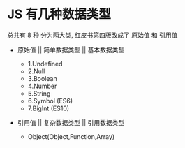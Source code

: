 <!--
 * @Description: js
 * @Author: xiehuaqiang
 * @FilePath: /kaka-blog/src/docs/kaka/js/JS有几种数据类型.md
 * @Date: 2022-02-10 12:31:13
 * @LastEditTime: 2022-02-10 19:03:23
-->

# JS 有几种数据类型

总共有 8 种 分为两大类, 红皮书第四版改成了 原始值 和 引用值

- 原始值 || 简单数据类型 || 基本数据类型

  - 1.Undefined
  - 2.Null
  - 3.Boolean
  - 4.Number
  - 5.String
  - 6.Symbol (ES6)
  - 7.BigInt (ES10)

- 引用值 || 复杂数据类型 || 引用数据类型
  - Object(Object,Function,Array)
